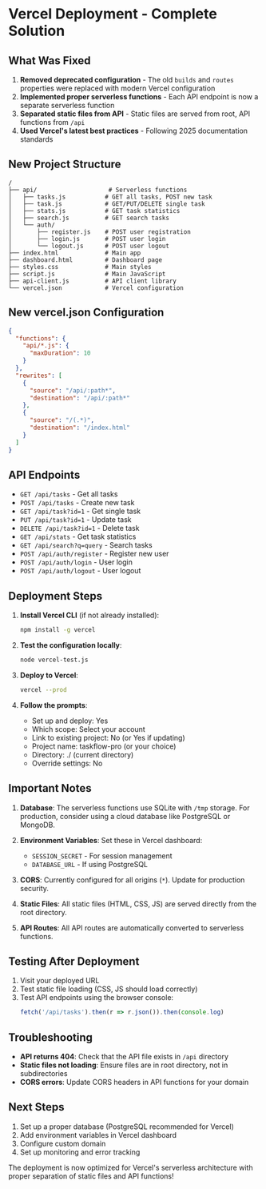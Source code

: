 # Vercel Deployment - Complete Solution

## What Was Fixed

1. **Removed deprecated configuration** - The old `builds` and `routes` properties were replaced with modern Vercel configuration
2. **Implemented proper serverless functions** - Each API endpoint is now a separate serverless function
3. **Separated static files from API** - Static files are served from root, API functions from `/api`
4. **Used Vercel's latest best practices** - Following 2025 documentation standards

## New Project Structure

```
/
├── api/                    # Serverless functions
│   ├── tasks.js           # GET all tasks, POST new task
│   ├── task.js            # GET/PUT/DELETE single task
│   ├── stats.js           # GET task statistics
│   ├── search.js          # GET search tasks
│   └── auth/
│       ├── register.js    # POST user registration
│       ├── login.js       # POST user login
│       └── logout.js      # POST user logout
├── index.html             # Main app
├── dashboard.html         # Dashboard page
├── styles.css             # Main styles
├── script.js              # Main JavaScript
├── api-client.js          # API client library
└── vercel.json            # Vercel configuration
```

## New vercel.json Configuration

```json
{
  "functions": {
    "api/*.js": {
      "maxDuration": 10
    }
  },
  "rewrites": [
    {
      "source": "/api/:path*",
      "destination": "/api/:path*"
    },
    {
      "source": "/(.*)",
      "destination": "/index.html"
    }
  ]
}
```

## API Endpoints

- `GET /api/tasks` - Get all tasks
- `POST /api/tasks` - Create new task
- `GET /api/task?id=1` - Get single task
- `PUT /api/task?id=1` - Update task
- `DELETE /api/task?id=1` - Delete task
- `GET /api/stats` - Get task statistics
- `GET /api/search?q=query` - Search tasks
- `POST /api/auth/register` - Register new user
- `POST /api/auth/login` - User login
- `POST /api/auth/logout` - User logout

## Deployment Steps

1. **Install Vercel CLI** (if not already installed):
   ```bash
   npm install -g vercel
   ```

2. **Test the configuration locally**:
   ```bash
   node vercel-test.js
   ```

3. **Deploy to Vercel**:
   ```bash
   vercel --prod
   ```

4. **Follow the prompts**:
   - Set up and deploy: Yes
   - Which scope: Select your account
   - Link to existing project: No (or Yes if updating)
   - Project name: taskflow-pro (or your choice)
   - Directory: ./ (current directory)
   - Override settings: No

## Important Notes

1. **Database**: The serverless functions use SQLite with `/tmp` storage. For production, consider using a cloud database like PostgreSQL or MongoDB.

2. **Environment Variables**: Set these in Vercel dashboard:
   - `SESSION_SECRET` - For session management
   - `DATABASE_URL` - If using PostgreSQL

3. **CORS**: Currently configured for all origins (`*`). Update for production security.

4. **Static Files**: All static files (HTML, CSS, JS) are served directly from the root directory.

5. **API Routes**: All API routes are automatically converted to serverless functions.

## Testing After Deployment

1. Visit your deployed URL
2. Test static file loading (CSS, JS should load correctly)
3. Test API endpoints using the browser console:
   ```javascript
   fetch('/api/tasks').then(r => r.json()).then(console.log)
   ```

## Troubleshooting

- **API returns 404**: Check that the API file exists in `/api` directory
- **Static files not loading**: Ensure files are in root directory, not in subdirectories
- **CORS errors**: Update CORS headers in API functions for your domain

## Next Steps

1. Set up a proper database (PostgreSQL recommended for Vercel)
2. Add environment variables in Vercel dashboard
3. Configure custom domain
4. Set up monitoring and error tracking

The deployment is now optimized for Vercel's serverless architecture with proper separation of static files and API functions!